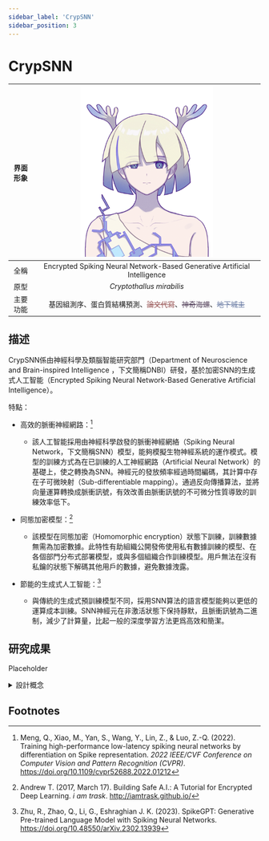 ```yaml
---
sidebar_label: 'CrypSNN'
sidebar_position: 3
---
```


# CrypSNN

|界面形象|<img src="https://raw.githubusercontent.com/Monoginryoso/ocwiki/73b7da83ea52bce68a85adcaade039b480274040/static/img/cm-profile.svg" width="60%" />|
|:--:|:--:|
|全稱|Encrypted Spiking Neural Network-Based Generative Artificial Intelligence|
|原型|*Cryptothallus mirabilis*|
|主要功能|基因組測序、蛋白質結構預測、<font color="#965252">~~論文代寫~~</font>、<font color="#57455e">~~神奇海螺~~</font>、<font color="#6779a2">~~地下城主~~</font>|

## 描述
  CrypSNN係由神經科學及類腦智能研究部門（Department of Neuroscience and Brain-inspired Intelligence ，下文簡稱DNBI）研發，基於加密SNN的生成式人工智能（Encrypted Spiking Neural Network-Based Generative Artificial Intelligence）。

特點：
- 高效的脈衝神經網路：[^1]
  - 該人工智能採用由神經科學啟發的脈衝神經網絡（Spiking Neural Network，下文簡稱SNN）模型，能夠模擬生物神經系統的運作模式。模型的訓練方式為在已訓練的人工神經網路（Artificial Neural Network）的基礎上，使之轉換為SNN。神經元的發放頻率經過時間編碼，其計算中存在子可微映射（Sub-differentiable mapping）。通過反向傳播算法，並將向量運算轉換成脈衝訊號，有效改善由脈衝訊號的不可微分性質導致的訓練效率低下。

- 同態加密模型：[^2]
  - 該模型在同態加密（Homomorphic encryption）狀態下訓練，訓練數據無需為加密數據。此特性有助組織公開發佈使用私有數據訓練的模型、在各個部門分布式部署模型，或與多個組織合作訓練模型。用戶無法在沒有私鑰的狀態下解碼其他用戶的數據，避免數據洩露。

- 節能的生成式人工智能：[^3]
  - 與傳統的生成式預訓練模型不同，採用SNN算法的語言模型能夠以更低的運算成本訓練。SNN神經元在非激活狀態下保持靜默，且脈衝訊號為二進制，減少了計算量，比起一般的深度學習方法更爲高效和簡潔。

## 研究成果
  Placeholder  

<details>
  <summary>設計概念</summary>
  Placeholder
</details>

## Footnotes
[^1]: Meng, Q., Xiao, M., Yan, S., Wang, Y., Lin, Z., &amp; Luo, Z.-Q. (2022). Training high-performance low-latency spiking neural networks by differentiation on Spike representation. *2022 IEEE/CVF Conference on Computer Vision and Pattern Recognition (CVPR)*. https://doi.org/10.1109/cvpr52688.2022.01212 
[^2]: Andrew T. (2017, March 17). Building Safe A.I.: A Tutorial for Encrypted Deep Learning. *i am trask*. http://iamtrask.github.io/
[^3]: Zhu, R., Zhao, Q., Li, G., Eshraghian J. K. (2023). SpikeGPT: Generative Pre-trained Language Model with Spiking Neural Networks. https://doi.org/10.48550/arXiv.2302.13939